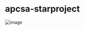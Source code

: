 # apcsa-starproject

![image](https://github.com/brandnholl/apcsa-starproject/assets/98719767/52a79126-cf10-4579-8a45-543036c74647)
